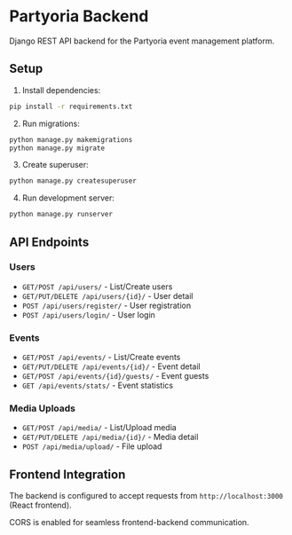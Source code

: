 # Partyoria Backend

Django REST API backend for the Partyoria event management platform.

## Setup

1. Install dependencies:
```bash
pip install -r requirements.txt
```

2. Run migrations:
```bash
python manage.py makemigrations
python manage.py migrate
```

3. Create superuser:
```bash
python manage.py createsuperuser
```

4. Run development server:
```bash
python manage.py runserver
```

## API Endpoints

### Users
- `GET/POST /api/users/` - List/Create users
- `GET/PUT/DELETE /api/users/{id}/` - User detail
- `POST /api/users/register/` - User registration
- `POST /api/users/login/` - User login

### Events
- `GET/POST /api/events/` - List/Create events
- `GET/PUT/DELETE /api/events/{id}/` - Event detail
- `GET/POST /api/events/{id}/guests/` - Event guests
- `GET /api/events/stats/` - Event statistics

### Media Uploads
- `GET/POST /api/media/` - List/Upload media
- `GET/PUT/DELETE /api/media/{id}/` - Media detail
- `POST /api/media/upload/` - File upload

## Frontend Integration

The backend is configured to accept requests from `http://localhost:3000` (React frontend).

CORS is enabled for seamless frontend-backend communication.